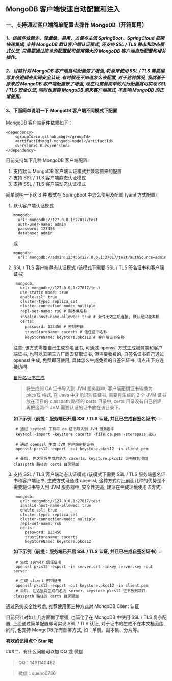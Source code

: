 ## MongoDB 客户端快速自动配置和注入

### 一、支持通过客户端简单配置去操作 MongoDB（开箱即用）

##### 1、该组件依赖少、轻量级、易用、方便与主流 SpringBoot、SpringCloud 框架快速集成, 支持 MongoDB 默认客户端认证模式, 还支持 SSL / TLS 静态和动态模式认证, 只需要通过简单的配置就可使用强大的 MongoDB 客户端自动配置和相关操作。

##### 2、目前针对 MongoDB 客户端自动配置做了增强, 将原来使用 SSL / TLS 需要编写复杂逻辑去实现安全认证, 有时候还不知道怎么去配置, 对于这种情况, 我就基于原来的 MongoDB 客户端配置做了增强, 现在只需要简单的几行配置就可实现 SSL / TLS 安全认证, 同时也兼容 MongoDB 原来客户端模式, 不影响 MongoDB 的正常使用。

#### 3、下面简单说明一下 MongoDB 客户端不同模式下配置

MongoDB 客户端组件依赖如下：
```
<dependency>
    <groupId>io.github.mbql</groupId>
    <artifactId>mbql-mongodb-model</artifactId>
    <version>1.0.2</version>
</dependency>
```

目前支持如下几种 MongoDB 客户端配置:

1. 支持默认 MongoDB 客户端认证模式并兼容原来的配置
2. 支持 SSL / TLS 客户端静态认证模式
3. 支持 SSL / TLS 客户端动态认证模式

简单说明一下这 3 种 模式在 SpringBoot 中怎么使用及配置 (yaml 方式配置)

1. 默认客户端认证模式

   ```  
   mongodb:
     url: mongodb://127.0.0.1:27017/test
     auth-user-name: admin
     password: 123456
     database: admin
   ```
   或

   ```
   mongodb:
     url: mongodb://admin:123456@127.0.0.1:27017/test?authSource=admin
   ```

2. SSL / TLS 客户端静态认证模式 (该模式下需要 SSL / TLS 签名证书和客户端证书)
  
   ```
    mongodb:
      url: mongodb://127.0.0.1:27017/test
      use-static-mode: true
      enable-ssl: true
      cluster-type: replica_set
      cluster-connection-mode: multiple
      repl-set-name: rs0 # 副本集名称
      invalid-host-name-allowed: true # 允许无效主机连接, 默认是只能本机
      certs:
        password: 123456 # 密钥密码
        trustStoreName: cacerts # 信任证书名称
        keyStoreName: keystore.pkcs12 # 客户端证书名称
   ```

   注意: 该方式需要自己生成签名证书, 可通过 openssl 方式生成服务端和客户端证书, 也可以去第三方厂商去获取证书, 但需要收费的, 自签名证书自己通过 openssl 生成, 免费即可使用, 具体怎么生成免费的自签名证书, 请点击下方连接访问
   
   [自签名证书生成](https://blog.csdn.net/weixin_43322048/article/details/129190278)

   > 将生成的 CA 证书导入到 JVM 服务器中, 客户端密钥证书转换为 pkcs12 格式, 在 Java 中才能识别该证书, 需要将生成的 2 个 JVM 证书放在项目的 classpath 路径的 certs 目录中, certs 目录没有自己创建, 再把这两个 JVM 需要认证的证书放在该目录下。
   
   **如下示例（前提：服务端已开启 SSL / TLS 认证, 并且已生成自签名证书）:** 
   ```
    # 通过 keytool 工具将 ca 证书导入到 JVM 服务器中
    keytool -import -keystore cacerts -file ca.pem -storepass 密码
    
    # 通过 openssl 生成 JVM 客户端密钥证书
    openssl pkcs12 -export -out keystore.pkcs12 -in client.pem
   
    # 最后, 在这里将生成的名为 cacerts、keystore.pkcs12 证书放到项目 classpath 路径的 certs 目录里面
   ```

3. 支持 SSL / TLS 客户端动态认证模式 (该模式下需要 SSL / TLS 服务端签名证书和客户端证书, 生成方式可通过 openssl, 这种方式对比前面几种的优势是不需要将证书导入到 JVM 服务器中, 安全性更高, 建议在生成环境使用该方式)
    
   ```
    mongodb:
      url: mongodb://127.0.0.1:27017/test
      invalid-host-name-allowed: true
      enable-ssl: true
      cluster-type: replica_set
      cluster-connection-mode: multiple
      repl-set-name: rs0
      certs:
        password: 123456
        trustStoreName: cacerts
        keyStoreName: keystore.pkcs12
   ```

   **如下示例（前提：服务端已开启 SSL / TLS 认证, 并且已生成自签名证书）:**
     ```
      # 生成 server 信任证书
      openssl pkcs12 -export -in server.crt -inkey server.key -out server
      
      # 生成 client 密钥证书
      openssl pkcs12 -export -out keystore.pkcs12 -in client.pem
      # 最后, 在这里将生成的名为 server、keystore.pkcs12 证书放到项目 classpath 路径的 certs 目录里面
     ```

通过系统安全性考虑, 推荐使用第三种方式对 MongoDB Client 认证

目前只针对如上几方面做了增强, 也简化了在 MongoDB 中使用 SSL / TLS 复杂配置, 上面通过简单配置即可实现 SSL / TLS 认证, 对于证书的生成不在本文档范围, 同时, 也支持 MongoDB 所有部署方式, 如：单机、副本集、分片等。

**喜欢的记得点个 Star 哦**

###二、有什么问题可以加 QQ 或 微信
> QQ：1491140482
 
> 微信：sueno0786